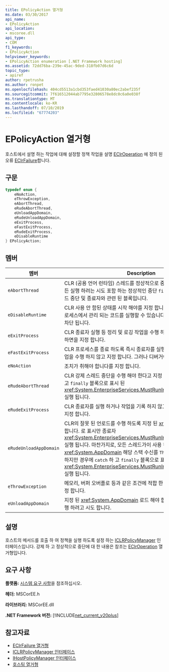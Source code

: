 ```yaml
---
title: EPolicyAction 열거형
ms.date: 03/30/2017
api_name:
- EPolicyAction
api_location:
- mscoree.dll
api_type:
- COM
f1_keywords:
- EPolicyAction
helpviewer_keywords:
- EPolicyAction enumeration [.NET Framework hosting]
ms.assetid: 72dd76ba-239e-45ac-9ded-318fb07d6c6d
topic_type:
- apiref
author: rpetrusha
ms.author: ronpet
ms.openlocfilehash: 404cd5513a1cbd353faed41030a80ec2abef235f
ms.sourcegitcommit: 7f616512044ab7795e32806578e8dc0c6a0e038f
ms.translationtype: MT
ms.contentlocale: ko-KR
ms.lasthandoff: 07/10/2019
ms.locfileid: "67774203"
---
```

# <a name="epolicyaction-enumeration"></a>EPolicyAction 열거형
호스트에서 설명 하는 작업에 대해 설정할 정책 작업을 설명 [EClrOperation](../../../../docs/framework/unmanaged-api/hosting/eclroperation-enumeration.md) 에 정의 된 오류 [EClrFailure](../../../../docs/framework/unmanaged-api/hosting/eclrfailure-enumeration.md)합니다.  
  
## <a name="syntax"></a>구문  
  
```cpp  
typedef enum {  
    eNoAction,  
    eThrowException,  
    eAbortThread,  
    eRudeAbortThread,  
    eUnloadAppDomain,  
    eRudeUnloadAppDomain,  
    eExitProcess,  
    eFastExitProcess,  
    eRudeExitProcess,  
    eDisableRuntime  
} EPolicyAction;  
```  
  
## <a name="members"></a>멤버  
  
|멤버|Description|  
|------------|-----------------|  
|`eAbortThread`|CLR (공용 언어 런타임) 스레드를 정상적으로 중단 하도록 지정 합니다. 모든 실행 하려는 시도 포함 하는 정상적인 중단 `finally` 차단 된 `catch` 스레드 중단 및 종료자와 관련 된 블록입니다.|  
|`eDisableRuntime`|CLR 사용 안 함된 상태를 시작 해야를 지정 합니다. 더 이상 영향을 받는 프로세스에서 관리 되는 코드를 실행할 수 있습니다 하 고 clr에서 스레드가 차단 됩니다.|  
|`eExitProcess`|CLR 종료자 실행 등 정리 및 로깅 작업을 수행 하는 프로세스의 정상 종료 하면을 지정 합니다.|  
|`eFastExitProcess`|CLR 프로세스를 종료 하도록 즉시 종료자를 실행 하거나 정리 및 로깅 작업을 수행 하지 않고 지정 합니다. 그러나 디버거에 알림이 전송 됩니다.|  
|`eNoAction`|조치가 취해야 합니다를 지정 합니다.|  
|`eRudeAbortThread`|CLR 강제 스레드 중단을 수행 해야 한다고 지정 합니다. 경우에 `catch` 하 고 `finally` 블록으로 표시 된 <xref:System.EnterpriseServices.MustRunInClientContextAttribute> 실행 됩니다.|  
|`eRudeExitProcess`|CLR 종료자를 실행 하거나 작업을 기록 하지 않고 프로세스를 종료 하도록 지정 합니다.|  
|`eRudeUnloadAppDomain`|CLR의 잘못 된 언로드를 수행 하도록 지정 된 <xref:System.AppDomain>합니다. 로 표시만 종료자 <xref:System.EnterpriseServices.MustRunInClientContextAttribute> 실행 됩니다. 마찬가지로, 모든 스레드가이 사용 하 여 <xref:System.AppDomain> 해당 스택 수신를 `ThreadAbortException`, 하지만 경우에 `catch` 하 고 `finally` 블록으로 표시 <xref:System.EnterpriseServices.MustRunInClientContextAttribute> 실행 됩니다.|  
|`eThrowException`|메모리, 버퍼 오버플로 등과 같은 조건에 적합 한 예외를 throw 해야를 지정 합니다.|  
|`eUnloadAppDomain`|지정 된 <xref:System.AppDomain> 로드 해야 합니다. CLR은 종료자를 실행 하려고 시도 합니다.|  
  
## <a name="remarks"></a>설명  
 호스트의 메서드를 호출 하 여 정책을 실행 하도록 설정 하는 [ICLRPolicyManager](../../../../docs/framework/unmanaged-api/hosting/iclrpolicymanager-interface.md) 인터페이스입니다. 강제 하 고 정상적으로 중단에 대 한 내용은 참조는 [EClrOperation](../../../../docs/framework/unmanaged-api/hosting/eclroperation-enumeration.md) 열거형입니다.  
  
## <a name="requirements"></a>요구 사항  
 **플랫폼:** [시스템 요구 사항](../../../../docs/framework/get-started/system-requirements.md)을 참조하십시오.  
  
 **헤더:** MSCorEE.h  
  
 **라이브러리:** MSCorEE.dll  
  
 **.NET Framework 버전:** [!INCLUDE[net_current_v20plus](../../../../includes/net-current-v20plus-md.md)]  
  
## <a name="see-also"></a>참고자료

- [EClrFailure 열거형](../../../../docs/framework/unmanaged-api/hosting/eclrfailure-enumeration.md)
- [ICLRPolicyManager 인터페이스](../../../../docs/framework/unmanaged-api/hosting/iclrpolicymanager-interface.md)
- [IHostPolicyManager 인터페이스](../../../../docs/framework/unmanaged-api/hosting/ihostpolicymanager-interface.md)
- [호스팅 열거형](../../../../docs/framework/unmanaged-api/hosting/hosting-enumerations.md)
